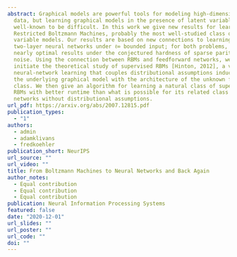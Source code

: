 ```yaml
---
abstract: Graphical models are powerful tools for modeling high-dimensional
  data, but learning graphical models in the presence of latent variables is
  well-known to be difficult. In this work we give new results for learning
  Restricted Boltzmann Machines, probably the most well-studied class of latent
  variable models. Our results are based on new connections to learning
  two-layer neural networks under ℓ∞ bounded input; for both problems, we give
  nearly optimal results under the conjectured hardness of sparse parity with
  noise. Using the connection between RBMs and feedforward networks, we also
  initiate the theoretical study of supervised RBMs [Hinton, 2012], a version of
  neural-network learning that couples distributional assumptions induced from
  the underlying graphical model with the architecture of the unknown function
  class. We then give an algorithm for learning a natural class of supervised
  RBMs with better runtime than what is possible for its related class of
  networks without distributional assumptions.
url_pdf: https://arxiv.org/abs/2007.12815.pdf
publication_types:
  - "1"
authors:
  - admin
  - adamklivans
  - fredkoehler
publication_short: NeurIPS
url_source: ""
url_video: ""
title: From Boltzmann Machines to Neural Networks and Back Again
author_notes:
  - Equal contribution
  - Equal contribution
  - Equal contribution
publication: Neural Information Processing Systems
featured: false
date: "2020-12-01"
url_slides: ""
url_poster: ""
url_code: ""
doi: ""
---
```


